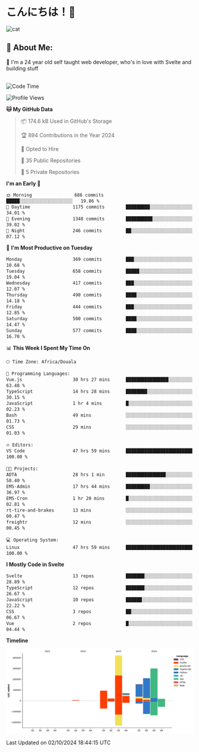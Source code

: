 

# こんにちは！🙂  
![cat](https://github.com/michaelnji/michaelnji/assets/73862378/606e99e9-2c18-4853-8722-991e4af8eae6)

## 💫 About Me:
🙂 I'm a 24 year old self taught web developer, who's in love with Svelte and building stuff <br><br>

<!--START_SECTION:waka-->
![Code Time](http://img.shields.io/badge/Code%20Time-1%2C077%20hrs%2018%20mins-blue)

![Profile Views](http://img.shields.io/badge/Profile%20Views-1-blue)

**🐱 My GitHub Data** 

> 📦 174.6 kB Used in GitHub's Storage 
 > 
> 🏆 894 Contributions in the Year 2024
 > 
> 💼 Opted to Hire
 > 
> 📜 35 Public Repositories 
 > 
> 🔑 5 Private Repositories 
 > 
**I'm an Early 🐤** 

```text
🌞 Morning                686 commits         █████░░░░░░░░░░░░░░░░░░░░   19.86 % 
🌆 Daytime                1175 commits        █████████░░░░░░░░░░░░░░░░   34.01 % 
🌃 Evening                1348 commits        ██████████░░░░░░░░░░░░░░░   39.02 % 
🌙 Night                  246 commits         ██░░░░░░░░░░░░░░░░░░░░░░░   07.12 % 
```
📅 **I'm Most Productive on Tuesday** 

```text
Monday                   369 commits         ███░░░░░░░░░░░░░░░░░░░░░░   10.68 % 
Tuesday                  658 commits         █████░░░░░░░░░░░░░░░░░░░░   19.04 % 
Wednesday                417 commits         ███░░░░░░░░░░░░░░░░░░░░░░   12.07 % 
Thursday                 490 commits         ████░░░░░░░░░░░░░░░░░░░░░   14.18 % 
Friday                   444 commits         ███░░░░░░░░░░░░░░░░░░░░░░   12.85 % 
Saturday                 500 commits         ████░░░░░░░░░░░░░░░░░░░░░   14.47 % 
Sunday                   577 commits         ████░░░░░░░░░░░░░░░░░░░░░   16.70 % 
```


📊 **This Week I Spent My Time On** 

```text
🕑︎ Time Zone: Africa/Douala

💬 Programming Languages: 
Vue.js                   30 hrs 27 mins      ████████████████░░░░░░░░░   63.48 % 
TypeScript               14 hrs 28 mins      ████████░░░░░░░░░░░░░░░░░   30.15 % 
JavaScript               1 hr 4 mins         █░░░░░░░░░░░░░░░░░░░░░░░░   02.23 % 
Bash                     49 mins             ░░░░░░░░░░░░░░░░░░░░░░░░░   01.73 % 
CSS                      29 mins             ░░░░░░░░░░░░░░░░░░░░░░░░░   01.03 % 

🔥 Editors: 
VS Code                  47 hrs 59 mins      █████████████████████████   100.00 % 

🐱‍💻 Projects: 
ADTA                     28 hrs 1 min        ███████████████░░░░░░░░░░   58.40 % 
EMS-Admin                17 hrs 44 mins      █████████░░░░░░░░░░░░░░░░   36.97 % 
EMS-Cron                 1 hr 20 mins        █░░░░░░░░░░░░░░░░░░░░░░░░   02.81 % 
rt-tire-and-brakes       13 mins             ░░░░░░░░░░░░░░░░░░░░░░░░░   00.47 % 
freightr                 12 mins             ░░░░░░░░░░░░░░░░░░░░░░░░░   00.45 % 

💻 Operating System: 
Linux                    47 hrs 59 mins      █████████████████████████   100.00 % 
```

**I Mostly Code in Svelte** 

```text
Svelte                   13 repos            ███████░░░░░░░░░░░░░░░░░░   28.89 % 
TypeScript               12 repos            ███████░░░░░░░░░░░░░░░░░░   26.67 % 
JavaScript               10 repos            ██████░░░░░░░░░░░░░░░░░░░   22.22 % 
CSS                      3 repos             ██░░░░░░░░░░░░░░░░░░░░░░░   06.67 % 
Vue                      2 repos             █░░░░░░░░░░░░░░░░░░░░░░░░   04.44 % 
```



**Timeline**

![Lines of Code chart](https://raw.githubusercontent.com/michaelnji/michaelnji/main/assets/bar_graph.png)


 Last Updated on 02/10/2024 18:44:15 UTC
<!--END_SECTION:waka-->
